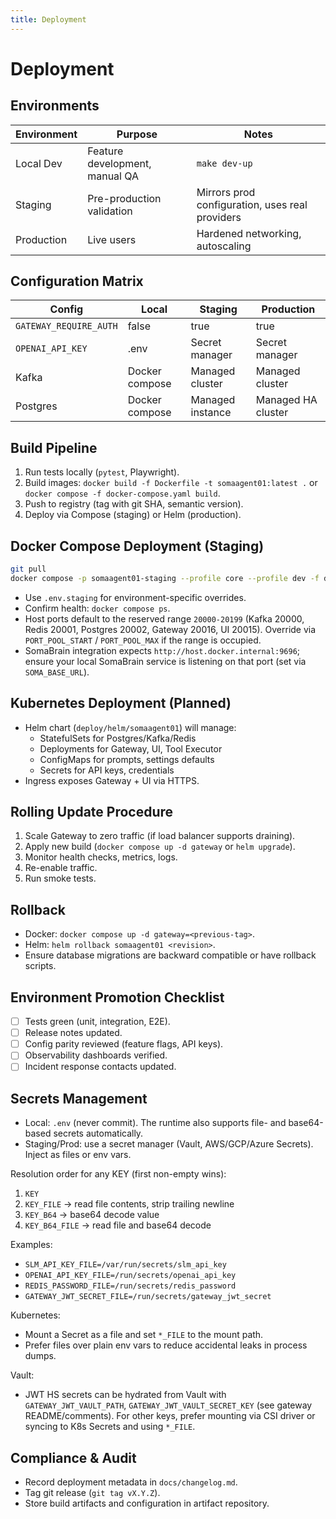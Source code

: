 ```yaml
---
title: Deployment
---
```


# Deployment

## Environments

| Environment | Purpose | Notes |
| --- | --- | --- |
| Local Dev | Feature development, manual QA | `make dev-up` |
| Staging | Pre-production validation | Mirrors prod configuration, uses real providers |
| Production | Live users | Hardened networking, autoscaling |

## Configuration Matrix

| Config | Local | Staging | Production |
| --- | --- | --- | --- |
| `GATEWAY_REQUIRE_AUTH` | false | true | true |
| `OPENAI_API_KEY` | .env | Secret manager | Secret manager |
| Kafka | Docker compose | Managed cluster | Managed cluster |
| Postgres | Docker compose | Managed instance | Managed HA cluster |

## Build Pipeline

1. Run tests locally (`pytest`, Playwright).
2. Build images: `docker build -f Dockerfile -t somaagent01:latest .` or `docker compose -f docker-compose.yaml build`.
3. Push to registry (tag with git SHA, semantic version).
4. Deploy via Compose (staging) or Helm (production).

## Docker Compose Deployment (Staging)

```bash
git pull
docker compose -p somaagent01-staging --profile core --profile dev -f docker-compose.yaml up -d
```

- Use `.env.staging` for environment-specific overrides.
- Confirm health: `docker compose ps`.
- Host ports default to the reserved range `20000-20199` (Kafka 20000, Redis 20001, Postgres 20002, Gateway 20016, UI 20015). Override via `PORT_POOL_START` / `PORT_POOL_MAX` if the range is occupied.
- SomaBrain integration expects `http://host.docker.internal:9696`; ensure your local SomaBrain service is listening on that port (set via `SOMA_BASE_URL`).

## Kubernetes Deployment (Planned)

- Helm chart (`deploy/helm/somaagent01`) will manage:
	- StatefulSets for Postgres/Kafka/Redis
	- Deployments for Gateway, UI, Tool Executor
	- ConfigMaps for prompts, settings defaults
	- Secrets for API keys, credentials
- Ingress exposes Gateway + UI via HTTPS.

## Rolling Update Procedure

1. Scale Gateway to zero traffic (if load balancer supports draining).
2. Apply new build (`docker compose up -d gateway` or `helm upgrade`).
3. Monitor health checks, metrics, logs.
4. Re-enable traffic.
5. Run smoke tests.

## Rollback

- Docker: `docker compose up -d gateway=<previous-tag>`.
- Helm: `helm rollback somaagent01 <revision>`.
- Ensure database migrations are backward compatible or have rollback scripts.

## Environment Promotion Checklist

- [ ] Tests green (unit, integration, E2E).
- [ ] Release notes updated.
- [ ] Config parity reviewed (feature flags, API keys).
- [ ] Observability dashboards verified.
- [ ] Incident response contacts updated.

## Secrets Management

- Local: `.env` (never commit). The runtime also supports file- and base64-based secrets automatically.
- Staging/Prod: use a secret manager (Vault, AWS/GCP/Azure Secrets). Inject as files or env vars.

Resolution order for any KEY (first non-empty wins):

1) `KEY`
2) `KEY_FILE` → read file contents, strip trailing newline
3) `KEY_B64` → base64 decode value
4) `KEY_B64_FILE` → read file and base64 decode

Examples:

- `SLM_API_KEY_FILE=/var/run/secrets/slm_api_key`
- `OPENAI_API_KEY_FILE=/run/secrets/openai_api_key`
- `REDIS_PASSWORD_FILE=/run/secrets/redis_password`
- `GATEWAY_JWT_SECRET_FILE=/run/secrets/gateway_jwt_secret`

Kubernetes:

- Mount a Secret as a file and set `*_FILE` to the mount path.
- Prefer files over plain env vars to reduce accidental leaks in process dumps.

Vault:

- JWT HS secrets can be hydrated from Vault with `GATEWAY_JWT_VAULT_PATH`, `GATEWAY_JWT_VAULT_SECRET_KEY` (see gateway README/comments). For other keys, prefer mounting via CSI driver or syncing to K8s Secrets and using `*_FILE`.

## Compliance & Audit

- Record deployment metadata in `docs/changelog.md`.
- Tag git release (`git tag vX.Y.Z`).
- Store build artifacts and configuration in artifact repository.
